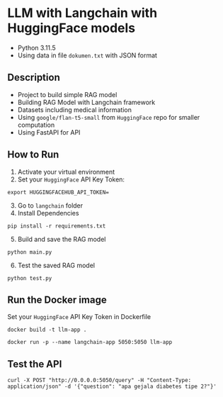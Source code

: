 # LLM with Langchain with HuggingFace models

- Python 3.11.5
- Using data in file `dokumen.txt` with JSON format

## Description
- Project to build simple RAG model
- Building RAG Model with Langchain framework
- Datasets including medical information
- Using `google/flan-t5-small` from `HuggingFace` repo for smaller computation
- Using FastAPI for API

## How to Run
1. Activate your virtual environment
2. Set your `HuggingFace` API Key Token:
```
export HUGGINGFACEHUB_API_TOKEN=
```
3. Go to `langchain` folder
4. Install Dependencies
```
pip install -r requirements.txt
```
5. Build and save the RAG model
```
python main.py
```
6. Test the saved RAG model
```
python test.py
```

## Run the Docker image
Set your `HuggingFace` API Key Token in Dockerfile
```
docker build -t llm-app .
```
```
docker run -p --name langchain-app 5050:5050 llm-app
```

## Test the API
```
curl -X POST "http://0.0.0.0:5050/query" -H "Content-Type: application/json" -d '{"question": "apa gejala diabetes tipe 2?"}'
```